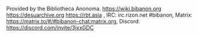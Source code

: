 Provided by the Bibliotheca Anonoma. https://wiki.bibanon.org https://desuarchive.org https://rbt.asia , IRC: irc.rizon.net #bibanon, Matrix: https://matrix.to/#/#bibanon-chat:matrix.org, Discord: https://discord.com/invite/3jxxGDC